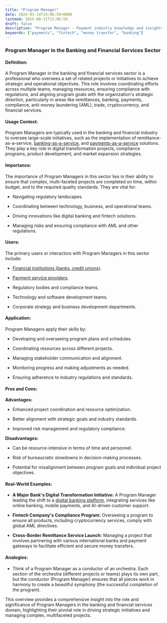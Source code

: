 ```yaml
---
title: "Program Manager"
date: 2024-01-14T19:06:59+0000
lastmod: 2025-08-11T12:00:59
draft: false
description: "Program Manager - Payment industry knowledge and insights"
keywords: ["payments", "fintech", "money transfer", "banking"]
---
```


### Program Manager in the Banking and Financial Services Sector

#### Definition:

A Program Manager in the banking and financial services sector is a professional who oversees a set of related projects or initiatives to achieve strategic and operational objectives. This role involves coordinating efforts across multiple teams, managing resources, ensuring compliance with regulations, and aligning program goals with the organization's strategic direction, particularly in areas like remittances, banking, payments, compliance, anti-money laundering (AML), trade, cryptocurrency, and financial services.

#### Usage Context:

Program Managers are typically used in the banking and financial industry to oversee large-scale initiatives, such as the implementation of remittance-as-a-service, [banking-as-a-service](https://faisalkhanllc.xyz/resources/payments-wiki/b/banking-as-a-service-baas/), and [payments-as-a-service](https://faisalkhanllc.xyz/resources/payments-wiki/p/payments-as-a-service-paas/) solutions. They play a key role in digital transformation projects, compliance programs, product development, and market expansion strategies.

#### Importance:

The importance of Program Managers in this sector lies in their ability to ensure that complex, multi-faceted projects are completed on time, within budget, and to the required quality standards. They are vital for:

- Navigating regulatory landscapes.

- Coordinating between technology, business, and operational teams.

- Driving innovations like digital banking and fintech solutions.

- Managing risks and ensuring compliance with AML and other regulations.

#### Users:

The primary users or interactors with Program Managers in this sector include:

- [Financial institutions (banks, credit unions)](https://faisalkhanllc.xyz/resources/payments-wiki/f/financial-institution-fi/).

- [Payment service providers](https://faisalkhanllc.xyz/resources/payments-wiki/p/payment-service-provider-psp/).

- Regulatory bodies and compliance teams.

- Technology and software development teams.

- Corporate strategy and business development departments.

#### Application:

Program Managers apply their skills by:

- Developing and overseeing program plans and schedules.

- Coordinating resources across different projects.

- Managing stakeholder communication and alignment.

- Monitoring progress and making adjustments as needed.

- Ensuring adherence to industry regulations and standards.

#### Pros and Cons:

**Advantages:**

- Enhanced project coordination and resource optimization.

- Better alignment with strategic goals and industry standards.

- Improved risk management and regulatory compliance.

**Disadvantages:**

- Can be resource-intensive in terms of time and personnel.

- Risk of bureaucratic slowdowns in decision-making processes.

- Potential for misalignment between program goals and individual project objectives.

#### Real-World Examples:

- **A Major Bank's Digital Transformation Initiative:** A Program Manager leading the shift to a [digital banking platform](https://faisalkhanllc.xyz/resources/payments-wiki/d/digital-bank/), integrating services like online banking, mobile payments, and AI-driven customer support.

- **Fintech Company's Compliance Program:** Overseeing a program to ensure all products, including cryptocurrency services, comply with global AML directives.

- **Cross-Border Remittance Service Launch:** Managing a project that involves partnering with various international banks and payment gateways to facilitate efficient and secure money transfers.

#### Analogies:

- Think of a Program Manager as a conductor of an orchestra. Each section of the orchestra (different projects or teams) plays its own part, but the conductor (Program Manager) ensures that all pieces work in harmony to create a beautiful symphony (the successful completion of the program).

This overview provides a comprehensive insight into the role and significance of Program Managers in the banking and financial services domain, highlighting their pivotal role in driving strategic initiatives and managing complex, multifaceted projects.